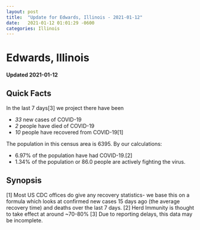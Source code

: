 ```yaml
---
layout: post
title:  "Update for Edwards, Illinois - 2021-01-12"
date:   2021-01-12 01:01:29 -0600
categories: Illinois
---
```


# Edwards, Illinois
#### Updated 2021-01-12

## Quick Facts

In the last 7 days[3] we project there have been
- *33* new cases of COVID-19
- *2* people have died of COVID-19
- *10* people have recovered from COVID-19[1]

The population in this census area is 6395. By our calculations:
- 6.97% of the population have had COVID-19.[2]
- 1.34% of the population or 86.0 people are actively fighting the virus.

## Synopsis




[1] Most US CDC offices do give any recovery statistics- we base this on a formula which looks at confirmed new cases
15 days ago (the average recovery time) and deaths over the last 7 days.
[2] Herd Immunity is thought to take effect at around ~70-80%
[3] Due to reporting delays, this data may be incomplete. 
    